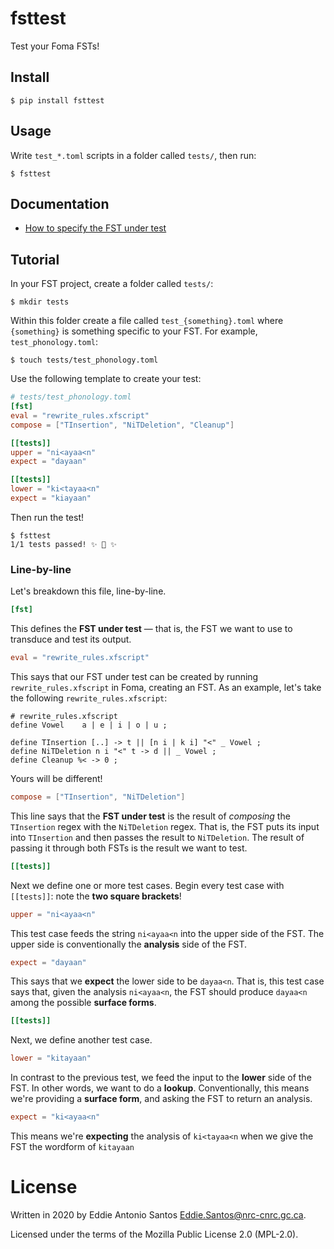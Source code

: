 fsttest
=======

Test your Foma FSTs!

Install
-------

    $ pip install fsttest

Usage
-----

Write `test_*.toml` scripts in a folder called `tests/`, then run:

    $ fsttest


Documentation
-------------

 * [How to specify the FST under test](./docs/fst-under-test')

Tutorial
--------

In your FST project, create a folder called `tests/`:

    $ mkdir tests

Within this folder create a file called `test_{something}.toml` where
`{something}` is something specific to your FST. For example,
`test_phonology.toml`:

    $ touch tests/test_phonology.toml

Use the following template to create your test:

```toml
# tests/test_phonology.toml
[fst]
eval = "rewrite_rules.xfscript"
compose = ["TInsertion", "NiTDeletion", "Cleanup"]

[[tests]]
upper = "ni<ayaa<n"
expect = "dayaan"

[[tests]]
lower = "ki<tayaa<n"
expect = "kiayaan"
```

Then run the test!

    $ fsttest
    1/1 tests passed! ✨ 🍰 ✨
    

### Line-by-line

Let's breakdown this file, line-by-line.

```toml
[fst]
```

This defines the **FST under test** — that is, the FST we want to use to
transduce and test its output.

```toml
eval = "rewrite_rules.xfscript"
```

This says that our FST under test can be created by running
`rewrite_rules.xfscript` in Foma, creating an FST. As an example, let's
take the following `rewrite_rules.xfscript`:

```xfscript
# rewrite_rules.xfscript
define Vowel    a | e | i | o | u ;

define TInsertion [..] -> t || [n i | k i] "<" _ Vowel ;
define NiTDeletion n i "<" t -> d || _ Vowel ;
define Cleanup %< -> 0 ;
```

Yours will be different!

```toml
compose = ["TInsertion", "NiTDeletion"]
```

This line says that the **FST under test** is the result of _composing_
the `TInsertion` regex with the `NiTDeletion` regex. That is, the FST
puts its input into `TInsertion` and then passes the result to
`NiTDeletion`. The result of passing it through both FSTs is the result
we want to test.

```toml
[[tests]]
```

Next we define one or more test cases. Begin every test case with
`[[tests]]`: note the **two square brackets**!

```toml
upper = "ni<ayaa<n"
```

This test case feeds the string `ni<ayaa<n` into the upper side of the
FST. The upper side is conventionally the **analysis** side of the FST.

```toml
expect = "dayaan"
```

This says that we **expect** the lower side to be `dayaa<n`. That is,
this test case says that, given the analysis `ni<ayaa<n`, the FST should
produce `dayaa<n` among the possible **surface forms**.

```toml
[[tests]]
```

Next, we define another test case.

```toml
lower = "kitayaan"
```

In contrast to the previous test, we feed the input to the **lower**
side of the FST. In other words, we want to do a **lookup**.
Conventionally, this means we're providing a **surface form**, and
asking the FST to return an analysis.

```toml
expect = "ki<ayaa<n"
```

This means we're **expecting** the analysis of `ki<tayaa<n` when we give
the FST the wordform of `kitayaan`


License
=======

Written in 2020 by Eddie Antonio Santos <Eddie.Santos@nrc-cnrc.gc.ca>.

Licensed under the terms of the Mozilla Public License 2.0 (MPL-2.0).
